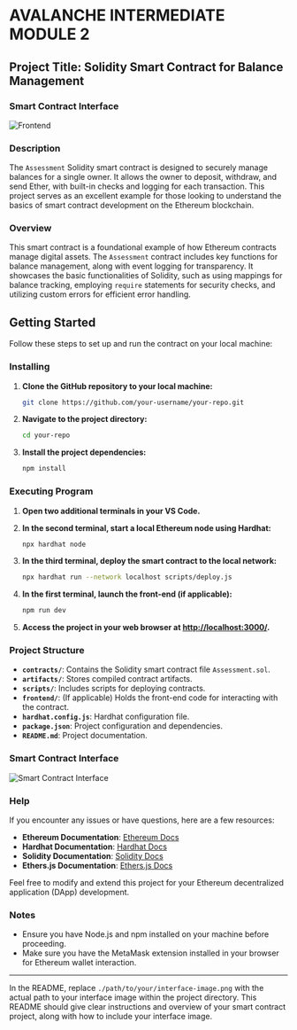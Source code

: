 
# **AVALANCHE INTERMEDIATE MODULE 2**

## **Project Title: Solidity Smart Contract for Balance Management**

### **Smart Contract Interface**



![Frontend](.Screenshot%202024-08-10%20214532.png)
### **Description**
The `Assessment` Solidity smart contract is designed to securely manage balances for a single owner. It allows the owner to deposit, withdraw, and send Ether, with built-in checks and logging for each transaction. This project serves as an excellent example for those looking to understand the basics of smart contract development on the Ethereum blockchain.

### **Overview**
This smart contract is a foundational example of how Ethereum contracts manage digital assets. The `Assessment` contract includes key functions for balance management, along with event logging for transparency. It showcases the basic functionalities of Solidity, such as using mappings for balance tracking, employing `require` statements for security checks, and utilizing custom errors for efficient error handling.

## **Getting Started**

Follow these steps to set up and run the contract on your local machine:

### **Installing**

1. **Clone the GitHub repository to your local machine:**

   ```bash
   git clone https://github.com/your-username/your-repo.git
   ```

2. **Navigate to the project directory:**

   ```bash
   cd your-repo
   ```

3. **Install the project dependencies:**

   ```bash
   npm install
   ```

### **Executing Program**

1. **Open two additional terminals in your VS Code.**

2. **In the second terminal, start a local Ethereum node using Hardhat:**

   ```bash
   npx hardhat node
   ```

3. **In the third terminal, deploy the smart contract to the local network:**

   ```bash
   npx hardhat run --network localhost scripts/deploy.js
   ```

4. **In the first terminal, launch the front-end (if applicable):**

   ```bash
   npm run dev
   ```

5. **Access the project in your web browser at [http://localhost:3000/](http://localhost:3000/).**

### **Project Structure**

- **`contracts/`**: Contains the Solidity smart contract file `Assessment.sol`.
- **`artifacts/`**: Stores compiled contract artifacts.
- **`scripts/`**: Includes scripts for deploying contracts.
- **`frontend/`**: (If applicable) Holds the front-end code for interacting with the contract.
- **`hardhat.config.js`**: Hardhat configuration file.
- **`package.json`**: Project configuration and dependencies.
- **`README.md`**: Project documentation.

### **Smart Contract Interface**



![Smart Contract Interface](./path/to/your/interface-image.png)

### **Help**

If you encounter any issues or have questions, here are a few resources:

- **Ethereum Documentation**: [Ethereum Docs](https://ethereum.org/en/developers/docs/)
- **Hardhat Documentation**: [Hardhat Docs](https://hardhat.org/getting-started/)
- **Solidity Documentation**: [Solidity Docs](https://docs.soliditylang.org/en/v0.8.9/)
- **Ethers.js Documentation**: [Ethers.js Docs](https://docs.ethers.io/v5/)

Feel free to modify and extend this project for your Ethereum decentralized application (DApp) development.

### **Notes**

- Ensure you have Node.js and npm installed on your machine before proceeding.
- Make sure you have the MetaMask extension installed in your browser for Ethereum wallet interaction.

---

In the README, replace `./path/to/your/interface-image.png` with the actual path to your interface image within the project directory. This README should give clear instructions and overview of your smart contract project, along with how to include your interface image.
